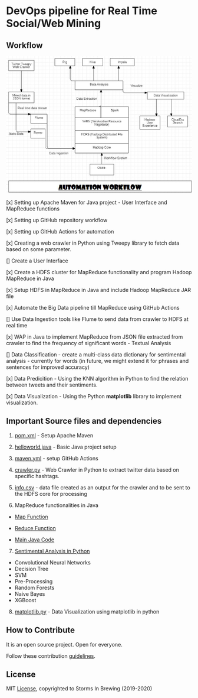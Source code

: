 # DevOps pipeline for Real Time Social/Web Mining

## Workflow 

![Workflow](img/Workflow.png)

[x] Setting up Apache Maven for Java project - User Interface and MapReduce functions

[x] Setting up GitHub repository workflow

[x] Setting up GitHub Actions for automation

[x] Creating a web crawler in Python using Tweepy library to fetch data based on some parameter.

[] Create a User Interface

[x] Create a HDFS cluster for MapReduce functionality and program Hadoop MapReduce in Java

[x] Setup HDFS in MapReduce in Java and include Hadoop MapReduce JAR file

[x] Automate the Big Data pipeline till MapReduce using GitHub Actions

[] Use Data Ingestion tools like Flume to send data from crawler to HDFS at real time

[x] WAP in Java to implement MapReduce from JSON file extracted from crawler to find the frequency of significant words - Textual Analysis

[] Data Classification - create a multi-class data dictionary for sentimental analysis - currently for words (in future, we might extend it for phrases and sentences for improved accuracy)

[x] Data Predicition - Using the KNN algorithm in Python to find the relation between tweets and their sentiments.

[x] Data Visualization - Using the Python **matplotlib** library to implement visualization.

## Important Source files and dependencies

1. [pom.xml](pom.xml) - Setup Apache Maven

2. [helloworld.java](src/main/java/pkg/HelloWorld.java) - Basic Java project setup

3. [maven.yml](.github/workflows/maven.yml) - setup GitHub Actions

4. [crawler.py](src/crawler/Crawl.py) - Web Crawler in Python to extract twitter data based on specific hashtags.

5. [info.csv](src/crawler/info.csv) - data file created as an output for the crawler and to be sent to the HDFS core for processing

6. MapReduce functionalities in Java

* [Map Function](src/main/java/pkg/Map.java)
  
* [Reduce Function](src/main/java/pkg/Reduce.java)
  
* [Main Java Code](src/main/java/pkg/WordCountDriver.java)
  
7. [Sentimental Analysis in Python](src/sentimental_analysis)

* Convolutional Neural Networks
* Decision Tree
* SVM
* Pre-Processing
* Random Forests
* Naive Bayes
* XGBoost

8. [matplotlib.py](src/visualization/matplotlib.py) - Data Visualization using matplotlib in python

## How to Contribute

It is an open source project. Open for everyone.

Follow these contribution [guidelines](CONTRIBUTING.md).

## License

MIT [License](LICENSE), copyrighted to Storms In Brewing (2019-2020) 
